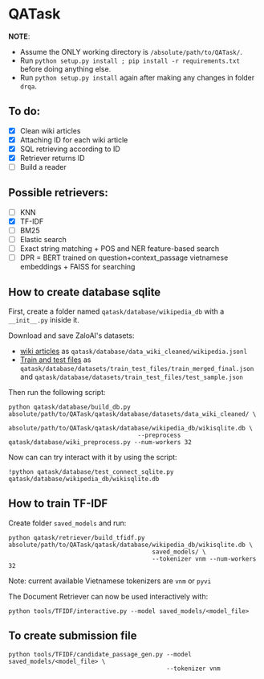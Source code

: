 # QATask

**NOTE**: 
- Assume the ONLY working directory is `/absolute/path/to/QATask/`.
- Run `python setup.py install ; pip install -r requirements.txt` before doing anything else.
- Run `python setup.py install` again after making any changes in folder `drqa`.

## To do:
- [x] Clean wiki articles
- [x] Attaching ID for each wiki article
- [x] SQL retrieving according to ID
- [x] Retriever returns ID
- [ ] Build a reader

## Possible retrievers:
- [ ] KNN
- [x] TF-IDF
- [ ] BM25
- [ ] Elastic search
- [ ] Exact string matching + POS and NER feature-based search
- [ ] DPR = BERT trained on question+context_passage vietnamese embeddings + FAISS for searching

## How to create database sqlite
First, create a folder named `qatask/database/wikipedia_db` with a `__init__.py` iniside it.

Download and save ZaloAI's datasets:
- [wiki articles](https://dl-challenge.zalo.ai/e2e-question-answering/wikipedia_20220620_cleaned.zip) 
as `qatask/database/data_wiki_cleaned/wikipedia.jsonl`
- [Train and test files](https://dl-challenge.zalo.ai/e2e-question-answering/e2eqa-train+public_test-v1.zip) as `qatask/database/datasets/train_test_files/train_merged_final.json` and `qatask/database/datasets/train_test_files/test_sample.json`

Then run the following script:

```
python qatask/database/build_db.py  absolute/path/to/QATask/qatask/database/datasets/data_wiki_cleaned/ \
                                    absolute/path/to/QATask/qatask/database/wikipedia_db/wikisqlite.db \
                                    --preprocess qatask/database/wiki_preprocess.py --num-workers 32
```

Now can can try interact with it by using the script:
```
!python qatask/database/test_connect_sqlite.py qatask/database/wikipedia_db/wikisqlite.db
```

## How to train TF-IDF
Create folder `saved_models` and run:
```
python qatask/retriever/build_tfidf.py  absolute/path/to/QATask/qatask/database/wikipedia_db/wikisqlite.db \
                                        saved_models/ \
                                        --tokenizer vnm --num-workers 32
```
Note: current available Vietnamese tokenizers are `vnm` or `pyvi`

The Document Retriever can now be used interactively with:
```
python tools/TFIDF/interactive.py --model saved_models/<model_file>
```

## To create submission file
```
python tools/TFIDF/candidate_passage_gen.py --model saved_models/<model_file> \
                                            --tokenizer vnm
```
